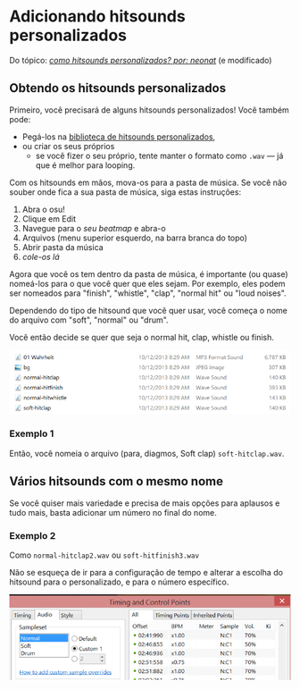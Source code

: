 Adicionando hitsounds personalizados
===========================

Do tópico: *[como hitsounds personalizados? por: neonat](https://osu.ppy.sh/forum/p/3215699)* (e modificado)

Obtendo os hitsounds personalizados
------------------------------

Primeiro, você precisará de alguns hitsounds personalizados! Você também pode:
- Pegá-los na [biblioteca de hitsounds personalizados](../Custom_Hit_Sound_Library/),
- ou criar os seus próprios
  - se você fizer o seu próprio, tente manter o formato como `.wav` &mdash; já que é melhor para looping.

Com os hitsounds em mãos, mova-os para a pasta de música. Se você não souber onde fica a sua pasta de música, siga estas instruções:
1. Abra o osu!
2. Clique em Edit
3. Navegue para o *seu beatmap* e abra-o
4. Arquivos (menu superior esquerdo, na barra branca do topo)
5. Abrir pasta da música
6. *cole-os lá*

Agora que você os tem dentro da pasta de música, é importante (ou quase) nomeá-los para o que você quer que eles sejam. Por exemplo, eles podem ser nomeados para "finish", "whistle", "clap", "normal hit" ou "loud noises".

Dependendo do tipo de hitsound que você quer usar, você começa o nome do arquivo com "soft", "normal" ou "drum".

Você então decide se quer que seja o normal hit, clap, whistle ou finish.

![1ª imagem do tutorial](ACH_01.png "Tutorial Image 1")

### Exemplo 1

Então, você nomeia o arquivo (para, diagmos, Soft clap) `soft-hitclap.wav`.

Vários hitsounds com o mesmo nome
---------------------------------------

Se você quiser mais variedade e precisa de mais opções para aplausos e tudo mais, basta adicionar um número no final do nome.

### Exemplo 2

Como `normal-hitclap2.wav` ou `soft-hitfinish3.wav`

Não se esqueça de ir para a configuração de tempo e alterar a escolha do hitsound para o personalizado, e para o número específico.

![2ª imagem do tutorial](ACH_02.png "Tutorial Image 2")
